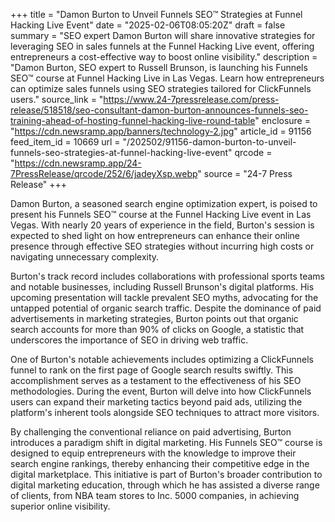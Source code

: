 +++
title = "Damon Burton to Unveil Funnels SEO™ Strategies at Funnel Hacking Live Event"
date = "2025-02-06T08:05:20Z"
draft = false
summary = "SEO expert Damon Burton will share innovative strategies for leveraging SEO in sales funnels at the Funnel Hacking Live event, offering entrepreneurs a cost-effective way to boost online visibility."
description = "Damon Burton, SEO expert to Russell Brunson, is launching his Funnels SEO™ course at Funnel Hacking Live in Las Vegas. Learn how entrepreneurs can optimize sales funnels using SEO strategies tailored for ClickFunnels users."
source_link = "https://www.24-7pressrelease.com/press-release/518518/seo-consultant-damon-burton-announces-funnels-seo-training-ahead-of-hosting-funnel-hacking-live-round-table"
enclosure = "https://cdn.newsramp.app/banners/technology-2.jpg"
article_id = 91156
feed_item_id = 10669
url = "/202502/91156-damon-burton-to-unveil-funnels-seo-strategies-at-funnel-hacking-live-event"
qrcode = "https://cdn.newsramp.app/24-7PressRelease/qrcode/252/6/jadeyXsp.webp"
source = "24-7 Press Release"
+++

<p>Damon Burton, a seasoned search engine optimization expert, is poised to present his Funnels SEO™ course at the Funnel Hacking Live event in Las Vegas. With nearly 20 years of experience in the field, Burton's session is expected to shed light on how entrepreneurs can enhance their online presence through effective SEO strategies without incurring high costs or navigating unnecessary complexity.</p><p>Burton's track record includes collaborations with professional sports teams and notable businesses, including Russell Brunson's digital platforms. His upcoming presentation will tackle prevalent SEO myths, advocating for the untapped potential of organic search traffic. Despite the dominance of paid advertisements in marketing strategies, Burton points out that organic search accounts for more than 90% of clicks on Google, a statistic that underscores the importance of SEO in driving web traffic.</p><p>One of Burton's notable achievements includes optimizing a ClickFunnels funnel to rank on the first page of Google search results swiftly. This accomplishment serves as a testament to the effectiveness of his SEO methodologies. During the event, Burton will delve into how ClickFunnels users can expand their marketing tactics beyond paid ads, utilizing the platform's inherent tools alongside SEO techniques to attract more visitors.</p><p>By challenging the conventional reliance on paid advertising, Burton introduces a paradigm shift in digital marketing. His Funnels SEO™ course is designed to equip entrepreneurs with the knowledge to improve their search engine rankings, thereby enhancing their competitive edge in the digital marketplace. This initiative is part of Burton's broader contribution to digital marketing education, through which he has assisted a diverse range of clients, from NBA team stores to Inc. 5000 companies, in achieving superior online visibility.</p>